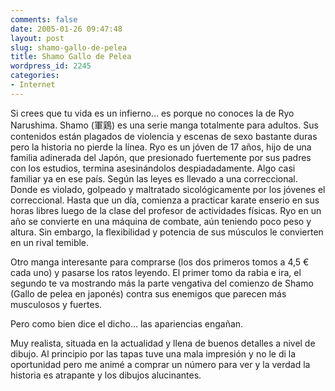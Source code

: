 ```yaml
---
comments: false
date: 2005-01-26 09:47:48
layout: post
slug: shamo-gallo-de-pelea
title: Shamo Gallo de Pelea
wordpress_id: 2245
categories:
- Internet
---
```


Si crees que tu vida es un infierno… es porque no conoces la de Ryo Narushima. Shamo (軍鶏) es una serie manga totalmente para adultos. Sus contenidos están plagados de violencia y escenas de sexo bastante duras pero la historia no pierde la línea. Ryo es un jóven de 17 años, hijo de una familia adinerada del Japón, que presionado fuertemente por sus padres con los estudios, termina asesinándolos despiadadamente. Algo casi familiar ya en ese país. Según las leyes es llevado a una correccional. Donde es violado, golpeado y maltratado sicológicamente por los jóvenes el correccional. Hasta que un día, comienza a practicar karate enserio en sus horas libres luego de la clase del profesor de actividades físicas. Ryo en un año se convierte en una máquina de combate, aún teniendo poco peso y altura. Sin embargo, la flexibilidad y potencia de sus músculos le convierten en un rival temible.





Otro manga interesante para comprarse (los dos primeros tomos a 4,5 € cada uno) y pasarse los ratos leyendo. El primer tomo da rabia e ira, el segundo te va mostrando más la parte vengativa del comienzo de Shamo (Gallo de pelea en japonés) contra sus enemigos que parecen más musculosos y fuertes.





Pero como bien dice el dicho… las apariencias engañan.





Muy realista, situada en la actualidad y llena de buenos detalles a nivel de dibujo. Al principio por las tapas tuve una mala impresión y no le di la oportunidad pero me animé a comprar un número para ver y la verdad la historia es atrapante y los dibujos alucinantes.
